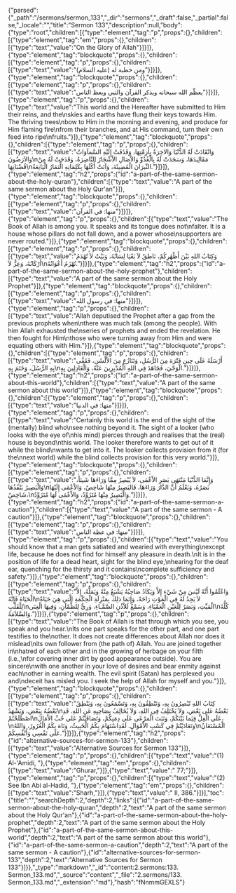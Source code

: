 {"parsed":{"_path":"/sermons/sermon_133","_dir":"sermons","_draft":false,"_partial":false,"_locale":"","title":"Sermon 133","description":null,"body":{"type":"root","children":[{"type":"element","tag":"p","props":{},"children":[{"type":"element","tag":"em","props":{},"children":[{"type":"text","value":"On the Glory of Allah"}]}]},{"type":"element","tag":"blockquote","props":{},"children":[{"type":"element","tag":"p","props":{},"children":[{"type":"text","value":"ومن خطبة له (عليه السلام)"}]}]},{"type":"element","tag":"blockquote","props":{},"children":[{"type":"element","tag":"p","props":{},"children":[{"type":"text","value":"يعظّم الله سبحانه ويذكر القرآن والنبي ويعظ الناس"}]}]},{"type":"element","tag":"p","props":{},"children":[{"type":"text","value":"This world and the Hereafter have submitted to Him their reins, and the\nskies and earths have flung their keys towards Him. The thriving trees\nbow to Him in the morning and evening, and produce for Him flaming fire\nfrom their branches, and at His command, turn their own feed into ripe\nfruits."}]},{"type":"element","tag":"blockquote","props":{},"children":[{"type":"element","tag":"p","props":{},"children":[{"type":"text","value":"وَانْقَادَتْ لَهُ الدُّنْيَا وَالاخِرَةُ بِأَزِمَّتِهَا، وَقَذَفَتْ إِلَيْهِ السَّماَوَاتُ وَالاَرَضُونَ\nمَقَالِيدَهَا، وَسَجَدَتْ لَهُ بِالْغُدُوِّ وَالاْصَالِ الاْشْجَارُ النَّاضِرَةُ، وَقَدَحَتْ لَهُ مِنْ قُضْبَانِهَا\nالنِّيرَانَ الْمُضِيئَةَ، وَآتَتْ أُكُلَهَا بِكَلِمَاتِهِ الِّثمَارُ الْيَانِعَةُ."}]}]},{"type":"element","tag":"h2","props":{"id":"a-part-of-the-same-sermon-about-the-holy-quran"},"children":[{"type":"text","value":"A part of the same sermon about the Holy Qur'an"}]},{"type":"element","tag":"blockquote","props":{},"children":[{"type":"element","tag":"p","props":{},"children":[{"type":"text","value":"منها: في القرآن"}]}]},{"type":"element","tag":"p","props":{},"children":[{"type":"text","value":"The Book of Allah is among you. It speaks and its tongue does not\nfalter. It is a house whose pillars do not fall down, and a power whose\nsupporters are never routed."}]},{"type":"element","tag":"blockquote","props":{},"children":[{"type":"element","tag":"p","props":{},"children":[{"type":"text","value":"وَكِتَابُ اللهِ بَيْنَ أَظْهُرِكُمْ، نَاطقٌ لاَ يَعْيَا لِسَانُهُ، وَبَيْتٌ لاَ تُهْدَمُ أَرْكَانُهُ، وَعِزٌّ لاَ\nتُهْزَمُ أَعْوَانُهُ."}]}]},{"type":"element","tag":"h2","props":{"id":"a-part-of-the-same-sermon-about-the-holy-prophet"},"children":[{"type":"text","value":"A part of the same sermon about the Holy Prophet"}]},{"type":"element","tag":"blockquote","props":{},"children":[{"type":"element","tag":"p","props":{},"children":[{"type":"text","value":"منها: في رسول الله"}]}]},{"type":"element","tag":"p","props":{},"children":[{"type":"text","value":"Allah deputised the Prophet after a gap from the previous prophets when\nthere was much talk (among the people). With him Allah exhausted the\nseries of prophets and ended the revelation. He then fought for Him\nthose who were turning away from Him and were equating others with Him."}]},{"type":"element","tag":"blockquote","props":{},"children":[{"type":"element","tag":"p","props":{},"children":[{"type":"text","value":"أَرْسَلَهُ عَلَى حِينِ فَتْرَة مِنَ الرُّسُلِ، وَتَنَازُع مِنَ الاْلْسُنِ، فَقَفَّى بِهِ الرُّسُلَ، وَخَتَمَ بِهِ\nالْوَحْيَ، فَجَاهَدَ فِي اللهِ الْمُدْبِرِينَ عَنْهُ، وَالْعَادِلِينَ بِهِ."}]}]},{"type":"element","tag":"h2","props":{"id":"a-part-of-the-same-sermon-about-this-world"},"children":[{"type":"text","value":"A part of the same sermon about this world"}]},{"type":"element","tag":"blockquote","props":{},"children":[{"type":"element","tag":"p","props":{},"children":[{"type":"text","value":"منها: في الدنيا"}]}]},{"type":"element","tag":"p","props":{},"children":[{"type":"text","value":"Certainly this world is the end of the sight of the (mentally) blind who\nsee nothing beyond it. The sight of a looker (who looks with the eye of\nhis mind) pierces through and realises that the (real) house is beyond\nthis world. The looker therefore wants to get out of it while the blind\nwants to get into it. The looker collects provision from it (for the\nnext world) while the blind collects provision for this very world."}]},{"type":"element","tag":"blockquote","props":{},"children":[{"type":"element","tag":"p","props":{},"children":[{"type":"text","value":"وَإِنَّمَا الدُّنْيَا مَنْتَهَى بَصَرِ الاْعْمَى، لاَ يُبْصِرُ مِمَّا وَرَاءَهَا شَيئاً، وَالْبَصِيرُ يَنْفُذُهَا\nبَصَرُهُ، وَيَعْلَمُ أَنَّ الدَّارَ وَرَاءَهَا، فَالبَصِيرُ مِنْهَا شَاخِصٌ، وَالاْعْمَى إِلَيْهَا شَاخِصٌ،\nوَالْبَصِيرُ مِنْهَا مُتَزَوِّدٌ، وَالاْعْمَى لَهَا مُتَزَوِّدٌ."}]}]},{"type":"element","tag":"h2","props":{"id":"a-part-of-the-same-sermon-a-caution"},"children":[{"type":"text","value":"A part of the same sermon - A caution"}]},{"type":"element","tag":"blockquote","props":{},"children":[{"type":"element","tag":"p","props":{},"children":[{"type":"text","value":"منها: في عظة الناس"}]}]},{"type":"element","tag":"p","props":{},"children":[{"type":"text","value":"You should know that a man gets satiated and wearied with everything\nexcept life, because he does not find for himself any pleasure in death.\nIt is in the position of life for a dead heart, sight for the blind eye,\nhearing for the deaf ear, quenching for the thirsty and it contains\ncomplete sufficiency and safety."}]},{"type":"element","tag":"blockquote","props":{},"children":[{"type":"element","tag":"p","props":{},"children":[{"type":"text","value":"وَاعْلَمُوا أَنَّهُ لَيْسَ مِنْ شَيْء إِلاَّ وَيَكَادُ صَاحِبُهُ يَشْبَعُ مِنْهُ وَيَمَلُّهُ، إِلاَّ الْحَيَاةَ فَإِنَّهُ\nلاَ يَجِدُ لَهُ فِي الْمَوْتِ رَاحَةً، وَإِنَمَا ذلِكَ بِمَنْزِلَةِ الْحِكْمَةِ الَّتي هِيَ حَيَاةٌ لِلْقَلْبِ\nالْمَيِّتِ، وَبَصَرٌ لِلْعَيْنِ الْعَمْيَاءِ، وَسَمْعٌ لَلاْذُنِ الصَّمَّـاءِ، وَرِيٌّ لِلظَّمْآنِ، وَفِيهَا الْغِنَى\nكُلُّهُ وَالسَّلاَمَةُ."}]}]},{"type":"element","tag":"p","props":{},"children":[{"type":"text","value":"The Book of Allah is that through which you see, you speak and you hear.\nIts one part speaks for the other part, and one part testifies to the\nother. It does not create differences about Allah nor does it mislead\nits own follower from (the path of) Allah. You are joined together in\nhatred of each other and in the growing of herbage on your filth (i.e.,\nfor covering inner dirt by good appearance outside). You are sincere\nwith one another in your love of desires and bear enmity against each\nother in earning wealth. The evil spirit (Satan) has perplexed you and\ndeceit has misled you. I seek the help of Allah for myself and you."}]},{"type":"element","tag":"blockquote","props":{},"children":[{"type":"element","tag":"p","props":{},"children":[{"type":"text","value":"كِتَابُ اللهِ تُبْصِرُونَ بِهِ، وَتَنْطِقُونَ بِهِ، وَتَسْمَعُونَ بِهِ، وَيَنْطِقُ بَعْضُهُ بِبَعْض، وَيَشْهَدُ\nبَعْضُهُ عَلى بَعْض، وَلاَ يَخْتَلِفُ فِي اللهِ، وَلاَ يُخَالِفُ بِصَاحِبِهِ عَنِ اللهِ. قَدِ اصْطَلَحْتُمْ\nعَلَى الْغِلِّ فِيَما بَيْنَكُمْ، وَنَبَتَ الْمرْعَى عَلَى دِمَنِكُمْ، وَتَصَافَيْتُمْ عَلى حُبِّ الاْمَالَ،\nوَتَعَادَيْتُمْ فِي كَسْبِ الاْمْوَالِ. لَقَدِاسْتَهَامَ بِكُمُ الْخَبِيثُ، وَتَاهَ بِكُمُ الْغُرُورُ، وَاللهُ\nالْمُسْتَعَانُ عَلَى نَفْسِي وَأَنْفُسِكُمْ."}]}]},{"type":"element","tag":"h2","props":{"id":"alternative-sources-for-sermon-133"},"children":[{"type":"text","value":"Alternative Sources for Sermon 133"}]},{"type":"element","tag":"p","props":{},"children":[{"type":"text","value":"(1) Al-'Amidi, "},{"type":"element","tag":"em","props":{},"children":[{"type":"text","value":"Ghurar,"}]},{"type":"text","value":" 77;"}]},{"type":"element","tag":"p","props":{},"children":[{"type":"text","value":"(2) See Ibn Abi al-Hadid, "},{"type":"element","tag":"em","props":{},"children":[{"type":"text","value":"Sharh,"}]},{"type":"text","value":" II, 386."}]}],"toc":{"title":"","searchDepth":2,"depth":2,"links":[{"id":"a-part-of-the-same-sermon-about-the-holy-quran","depth":2,"text":"A part of the same sermon about the Holy Qur'an"},{"id":"a-part-of-the-same-sermon-about-the-holy-prophet","depth":2,"text":"A part of the same sermon about the Holy Prophet"},{"id":"a-part-of-the-same-sermon-about-this-world","depth":2,"text":"A part of the same sermon about this world"},{"id":"a-part-of-the-same-sermon-a-caution","depth":2,"text":"A part of the same sermon - A caution"},{"id":"alternative-sources-for-sermon-133","depth":2,"text":"Alternative Sources for Sermon 133"}]}},"_type":"markdown","_id":"content:2.sermons:133. Sermon_133.md","_source":"content","_file":"2.sermons/133. Sermon_133.md","_extension":"md"},"hash":"fNnmmGEXLS"}